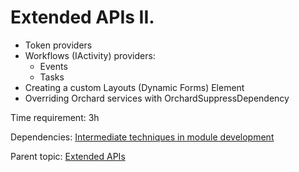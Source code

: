 # Extended APIs II.



- Token providers
- Workflows (IActivity) providers:
	- Events
	- Tasks
- Creating a custom Layouts (Dynamic Forms) Element
- Overriding Orchard services with OrchardSuppressDependency

Time requirement: 3h

Dependencies: [Intermediate techniques in module development](../ModuleDevelopmentAndApis/IntermediateTechniquesInModuleDevelopment)

Parent topic: [Extended APIs](./)